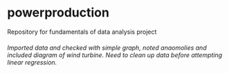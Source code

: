 # powerproduction
Repository for fundamentals of data analysis project

###### Imported data and checked with simple graph, noted anaomolies and included diagram of wind turbine. Need to clean up data before attempting linear regression.
